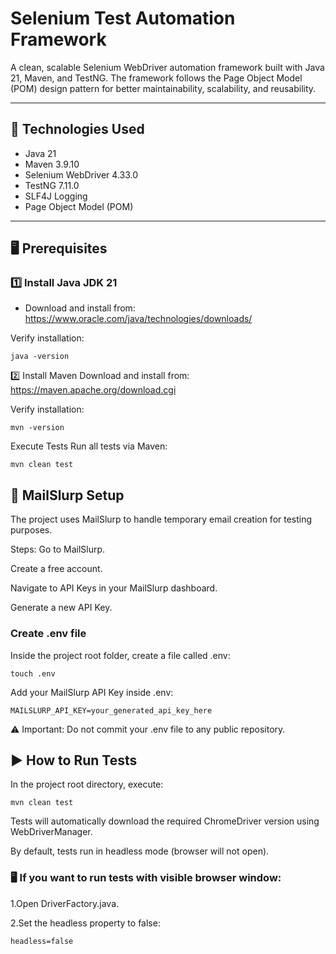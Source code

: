 # Selenium Test Automation Framework

A clean, scalable Selenium WebDriver automation framework built with Java 21, Maven, and TestNG. The framework follows the Page Object Model (POM) design pattern for better maintainability, scalability, and reusability.

---

## 🚀 Technologies Used

- Java 21
- Maven 3.9.10
- Selenium WebDriver 4.33.0
- TestNG 7.11.0
- SLF4J Logging
- Page Object Model (POM)

---

## 🖥 Prerequisites

### 1️⃣ Install Java JDK 21

- Download and install from:  
  https://www.oracle.com/java/technologies/downloads/

Verify installation:

```
java -version
```

2️⃣ Install Maven
Download and install from:
https://maven.apache.org/download.cgi

Verify installation:

```
mvn -version
```
Execute Tests
Run all tests via Maven:

```
mvn clean test
```

## 📩 MailSlurp Setup
The project uses MailSlurp to handle temporary email creation for testing purposes.

Steps:
Go to MailSlurp.

Create a free account.

Navigate to API Keys in your MailSlurp dashboard.

Generate a new API Key.

### Create .env file
Inside the project root folder, create a file called .env:

```
touch .env
```
Add your MailSlurp API Key inside .env:

```
MAILSLURP_API_KEY=your_generated_api_key_here
```
⚠ Important: Do not commit your .env file to any public repository.

## ▶️ How to Run Tests
In the project root directory, execute:

```
mvn clean test
```

Tests will automatically download the required ChromeDriver version using WebDriverManager.

By default, tests run in headless mode (browser will not open).

### 🖥 If you want to run tests with visible browser window:
1.Open DriverFactory.java.

2.Set the headless property to false:

```
headless=false
```
